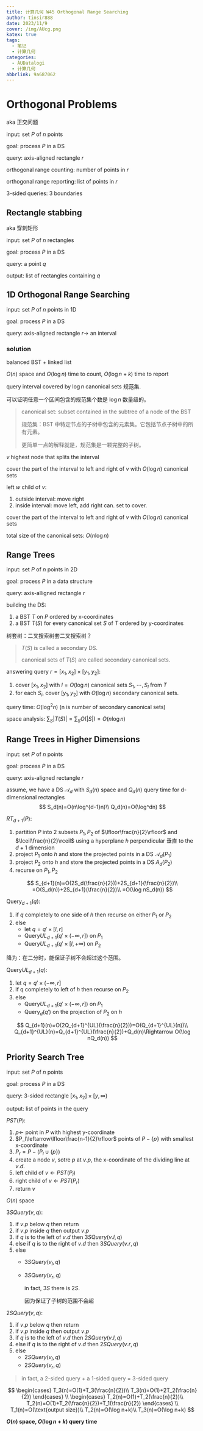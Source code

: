 ```yaml
---
title: 计算几何 W45 Orthogonal Range Searching
author: tinsir888
date: 2023/11/9
cover: /img/AUcg.png
katex: true
tags:
  - 笔记
  - 计算几何
categories:
  - AUDatalogi
  - 计算几何
abbrlink: 9a687062
---
```


# Orthogonal Problems

aka 正交问题

input: set $P$ of $n$ points

goal: process $P$ in a DS​

query: axis-aligned rectangle $r$

orthogonal range counting: number of points in $r$

orthogonal range reporting: list of points in $r$

3-sided queries: 3 boundaries

## Rectangle stabbing

aka 穿刺矩形

input: set $P$ of $n$ rectangles

goal: process $P$ in a DS

query: a point $q$

output: list of rectangles containing $q$

## 1D Orthogonal Range Searching

input: set $P$ of $n$ points in 1D

goal: process $P$ in a DS

query: axis-aligned rectangle $r\rightarrow$ an interval

### solution

balanced BST + linked list

$O(n)$ space and $O(\log n)$ time to count, $O(\log n+k)$ time to report

query interval covered by $\log n$ canonical sets 规范集.

可以证明任意一个区间包含的规范集个数是 $\log n$ 数量级的。

>canonical set: subset contained in the subtree of a node of the BST
>
>规范集：BST 中特定节点的子树中包含的元素集。它包括节点子树中的所有元素。
>
>更简单一点的解释就是，规范集是一颗完整的子树。

$v$ highest node that splits the interval

cover the part of the interval to left and right of $v$ with $O(\log n)$ canonical sets

left $w$ child of $v$:

1. outside interval: move right
2. inside interval: move left, add right can. set to cover.

cover the part of the interval to left and right of $v$ with $O(\log n)$ canonical sets

total size of the canonical sets: $O(n\log n)$

## Range Trees

input: set $P$ of $n$ points in 2D

goal: process $P$ in a data structure

query: axis-alligned rectangle $r$

building the DS:

1. a BST $T$ on $P$ ordered by x-coordinates
2. a BST $T(S)$ for every canonical set $S$ of $T$ ordered by y-coordinates

树套树：二叉搜索树套二叉搜索树？

> $T(S)$ is called a secondary DS.
>
> canonical sets of $T(S)$ are called secondary canonical sets.

answering query $r=[x_1,x_2]\times[y_1,y_2]$:

1. cover $[x_1,x_2]$ with $l=O(\log n)$ canonical sets $S_1,\cdots,S_l$ from $T$
2. for each $S_i$, cover $[y_1,y_2]$ with $O(\log n)$ secondary canonical sets.

query time: $O(\log^2n)$ (n is number of secondary canonical sets)

space analysis: $\sum_S|T(S)|=\sum_SO(|S|)=O(n\log n)$

## Range Trees in Higher Dimensions

input: set $P$ of $n$ points

goal: process $P$ in a DS

query: axis-aligned rectangle $r$

assume, we have a DS $\mathcal A_d$ with $S_d(n)$ space and $Q_d(n)$ query time for d-dimensional rectangles
$$
S_d(n)=O(n\log^{d-1}n)\\
Q_d(n)=O(\log^dn)
$$


$RT_{d+1}(P)$:

1. partition $P$ into 2 subsets $P_1,P_2$ of $\lfloor\frac{n}{2}\rfloor$ and $\lceil\frac{n}{2}\rceil$ using a hyperplane $h$ perpendicular 垂直 to the $d+1$ dimension
2. project $P_1$ onto $h$ and store the projected points in a DS $\mathcal A_d(P_1)$
3. project $P_2$ onto $h$ and store the projected points in a DS $A_d(P_2)$
4. recurse on $P_1,P_2$

$$
S_{d+1}(n)=O(2S_d(\frac{n}{2}))+2S_{d+1}(\frac{n}{2})\\
=O(S_d(n))+2S_{d+1}(\frac{n}{2})\\
=O(\log nS_d(n))
$$

Query$_{d+1}(q)$:

1. if $q$ completely to one side of $h$ then recurse on either $P_1$ or $P_2$
2. else
   - let $q=q'\times[l,r]$
   - Query$UL_{d+1}(q'\times(-\infty,r])$ on $P_1$
   - Query$UL_{d+1}(q'\times[l,+\infty)$ on $P_2$

降为：在二分时，能保证子树不会超过这个范围。

Query$UL_{d+1}(q)$:

1. let $q=q'\times(-\infty,r]$
2. if q completely to left of $h$ then recurse on $P_2$
3. else
   - Query$UL_{d+1}(q'\times(-\infty,r])$ on $P_1$
   - Query$_d(q')$ on the projection of $P_2$ on $h$

$$
Q_{d+1}(n)=O(2Q_{d+1}^{UL}(\frac{n}{2}))=O(Q_{d+1}^{UL}(n))\\
Q_{d+1}^{UL}(n)=Q_{d+1}^{UL}(\frac{n}{2})+Q_d(n)\Rightarrow O(\log nQ_d(n))
$$

## Priority Search Tree

input: set $P$ of $n$ points

goal: process $P$ in a DS

query: 3-sided rectangle $[x_1,x_2]\times[y,\infty)$

output: list of points in the query

$PST(P)$:

1. $p\leftarrow$ point in $P$ with highest y-coordinate
2. $P_l\leftarrow\lfloor\frac{n-1}{2}\rfloor$ points of $P-\{p\}$ with smallest x-coordinate
3. $P_r=P-(P_l\cup\{p\})$
4. create a node $v$, sotre $p$ at $v.p$, the x-coordinate of the dividing line at $v.d$.
5. left child of $v\leftarrow PST(P_l)$
6. right child of $v\leftarrow PST(P_r)$
7. return $v$

$O(n)$ space

$3SQuery(v,q)$:

1. if $v.p$ below $q$ then return
2. if $v.p$ inside $q$ then output $v.p$
3. if $q$ is to the left of $v.d$ then $3SQuery(v.l,q)$
4. else if $q$ is to the right of $v.d$ then $3SQuery(v.r,q)$
5. else
   - $3SQuery(v_l,q)$
   
   - $3SQuery(v_r,q)$
   
     in fact, $3S$ there is $2S$.
   
     因为保证了子树的范围不会超

$2SQuery(v,q)$:

1. if $v.p$ below $q$ then return
2. if $v.p$ inside $q$ then output $v.p$
3. if $q$ is to the left of $v.d$ then $2SQuery(v.l,q)$
4. else if $q$ is to the right of $v.d$ then $2SQuery(v.r,q)$
5. else
   - $2SQuery(v_l,q)$
   - $2SQuery(v_r,q)$

> in fact, a 2-sided query + a 1-sided query = 3-sided query

$$
\begin{cases}
T_3(n)=O(1)+T_3(\frac{n}{2})\\
T_3(n)=O(1)+2T_2(\frac{n}{2})
\end{cases}
\\
\begin{cases}
T_2(n)=O(1)+T_2(\frac{n}{2})\\
T_2(n)=O(1)+T_2(\frac{n}{2})+T_1(\frac{n}{2})
\end{cases}
\\
T_1(n)=O(\text{output size})\\
T_2(n)=O(\log n+k)\\
T_3(n)=O(\log n+k)
$$

**$O(n)$ space, $O(\log n+k)$ query time**